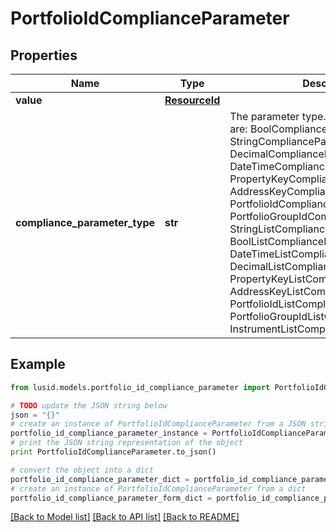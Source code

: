 # PortfolioIdComplianceParameter


## Properties
Name | Type | Description | Notes
------------ | ------------- | ------------- | -------------
**value** | [**ResourceId**](ResourceId.md) |  | 
**compliance_parameter_type** | **str** | The parameter type. The available values are: BoolComplianceParameter, StringComplianceParameter, DecimalComplianceParameter, DateTimeComplianceParameter, PropertyKeyComplianceParameter, AddressKeyComplianceParameter, PortfolioIdComplianceParameter, PortfolioGroupIdComplianceParameter, StringListComplianceParameter, BoolListComplianceParameter, DateTimeListComplianceParameter, DecimalListComplianceParameter, PropertyKeyListComplianceParameter, AddressKeyListComplianceParameter, PortfolioIdListComplianceParameter, PortfolioGroupIdListComplianceParameter, InstrumentListComplianceParameter | 

## Example

```python
from lusid.models.portfolio_id_compliance_parameter import PortfolioIdComplianceParameter

# TODO update the JSON string below
json = "{}"
# create an instance of PortfolioIdComplianceParameter from a JSON string
portfolio_id_compliance_parameter_instance = PortfolioIdComplianceParameter.from_json(json)
# print the JSON string representation of the object
print PortfolioIdComplianceParameter.to_json()

# convert the object into a dict
portfolio_id_compliance_parameter_dict = portfolio_id_compliance_parameter_instance.to_dict()
# create an instance of PortfolioIdComplianceParameter from a dict
portfolio_id_compliance_parameter_form_dict = portfolio_id_compliance_parameter.from_dict(portfolio_id_compliance_parameter_dict)
```
[[Back to Model list]](../README.md#documentation-for-models) [[Back to API list]](../README.md#documentation-for-api-endpoints) [[Back to README]](../README.md)


